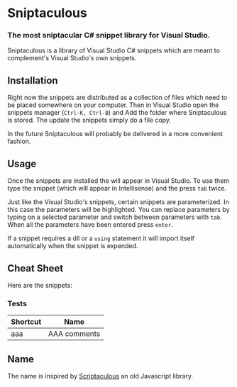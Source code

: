 # Sniptaculous
### The most sniptacular C# snippet library for Visual Studio.

Sniptaculous is a library of Visual Studio C# snippets which are meant to complement's Visual Studio's own snippets.

## Installation

Right now the snippets are distributed as a collection of files which need to be placed somewhere on your computer. Then in Visual Studio open the snippets manager (`Ctrl-K, Ctrl-B`) and Add the folder where Sniptaculous is stored. The update the snippets simply do a file copy.

In the future Sniptaculous will probably be delivered in a more convenient fashion.

## Usage

Once the snippets are installed the will appear in Visual Studio. To use them type the snippet (which will appear in Intellisense) and the press `tab` twice.

Just like the Visual Studio's snippets, certain snippets are parameterized. In this case the parameters will be highlighted. You can replace parameters by typing on a selected parameter and switch between parameters with `tab`. When all the parameters have been entered press `enter`.

If a snippet requires a dll or a `using` statement it will import itself automatically when the snippet is expended.

## Cheat Sheet

Here are the snippets:

### Tests

| Shortcut    | Name                  |
|-------------|-----------------------|
| aaa         | AAA comments          |


## Name

The name is inspired by [Scriptaculous](http://script.aculo.us/) an old Javascript library. 